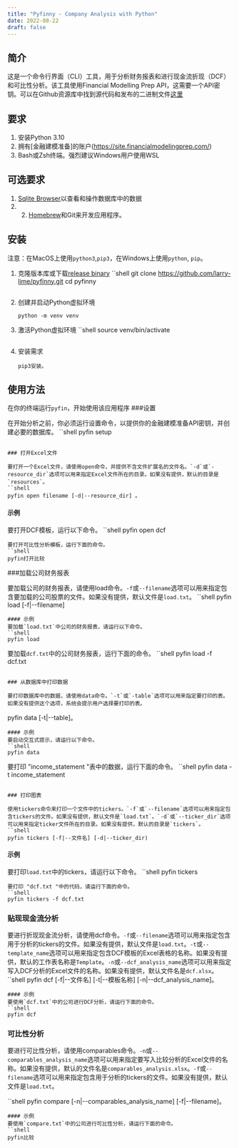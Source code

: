 ```yaml
---
title: "Pyfinny - Company Analysis with Python"
date: 2022-08-22
draft: false
---
```

## 简介
这是一个命令行界面（CLI）工具，用于分析财务报表和进行现金流折现（DCF）和可比性分析。该工具使用Financial Modelling Prep API，这需要一个API密钥。可以在Github资源库中找到源代码和发布的二进制文件[这里](https://github.com/larry-lime/pyfinny)

## 要求
1. 安装Python 3.10
2. 拥有[金融建模准备]的账户(https://site.financialmodelingprep.com/)
3. Bash或Zsh终端。强烈建议Windows用户使用WSL

## 可选要求
1. [Sqlite Browser](https://sqlitebrowser.org/)以查看和操作数据库中的数据
2. 2. [Homebrew](https://brew.sh/)和Git来开发应用程序。

## 安装
注意：在MacOS上使用`python3`,`pip3`，在Windows上使用`python`, `pip`。
1. 克隆版本库或下载[release binary](https://github.com/larry-lime/pyfinny/releases/download/v1.0.0/pyfinny-1.0.0.zip)
    ``shell
    git clone https://github.com/larry-lime/pyfinny.git
    cd pyfinny
    ```
2. 创建并启动Python虚拟环境
    ```shell
    python -m venv venv
    ```
3. 激活Python虚拟环境
    ``shell
    source venv/bin/activate
    ```
4. 安装需求
    ```shell
    pip3安装。
    ```
## 使用方法
在你的终端运行`pyfin`，开始使用该应用程序
###设置

在开始分析之前，你必须运行设置命令，以提供你的金融建模准备API密钥，并创建必要的数据库。
``shell
pyfin setup
```

### 打开Excel文件

要打开一个Excel文件，请使用open命令，并提供不含文件扩展名的文件名。`-d`或`-resource_dir`选项可以用来指定Excel文件所在的目录。如果没有提供，默认的目录是`resources`。
``shell
pyfin open filename [-d|--resource_dir] 。
```
#### 示例
要打开DCF模板，运行以下命令。
``shell
pyfin open dcf
```
要打开可比性分析模板，运行下面的命令。
``shell
pyfin打开比较
```

###加载公司财务报表

要加载公司的财务报表，请使用load命令。`-f`或`--filename`选项可以用来指定包含要加载的公司股票的文件。如果没有提供，默认文件是`load.txt`。
``shell
pyfin load [-f|--filename]
```
#### 示例
要加载`load.txt`中公司的财务报表，请运行以下命令。
``shell
pyfin load
```
要加载`dcf.txt`中的公司财务报表，运行下面的命令。
``shell
pyfin load -f dcf.txt
```

### 从数据库中打印数据

要打印数据库中的数据，请使用data命令。`-t`或`-table`选项可以用来指定要打印的表。如果没有提供这个选项，系统会提示用户选择要打印的表。

```
pyfin data [-t|--table]。
```
#### 示例
要启动交互式提示，请运行以下命令。
``shell
pyfin data
```

要打印 "income_statement "表中的数据，运行下面的命令。
``shell
pyfin data -t income_statement
```

### 打印图表

使用tickers命令来打印一个文件中的tickers。`-f`或`--filename`选项可以用来指定包含tickers的文件。如果没有提供，默认文件是`load.txt`。`-d`或`--ticker_dir`选项可以用来指定ticker文件所在的目录。如果没有提供，默认的目录是`tickers`。
``shell
pyfin tickers [-f|--文件名] [-d|--ticker_dir)
```
#### 示例
要打印`load.txt`中的tickers，请运行以下命令。
``shell
pyfin tickers
```
要打印 "dcf.txt "中的代码，请运行下面的命令。
``shell
pyfin tickers -f dcf.txt
```


### 贴现现金流分析

要进行折现现金流分析，请使用dcf命令。`-f`或`--filename`选项可以用来指定包含用于分析的tickers的文件。如果没有提供，默认文件是`load.txt`。`-t`或`--template_name`选项可以用来指定包含DCF模板的Excel表格的名称。如果没有提供，默认的工作表名称是`Template`。`-n`或`--dcf_analysis_name`选项可以用来指定写入DCF分析的Excel文件的名称。如果没有提供，默认文件名是`dcf.xlsx`。
``shell
pyfin dcf [-f|--文件名] [-t|--模板名称] [-n|--dcf_analysis_name]。
```
#### 示例
要使用`dcf.txt`中的公司进行DCF分析，请运行下面的命令。
``shell
pyfin dcf
```

### 可比性分析

要进行可比性分析，请使用comparables命令。`-n`或`--comparables_analysis_name`选项可以用来指定要写入比较分析的Excel文件的名称。如果没有提供，默认的文件名是`comparables_analysis.xlsx`。`-f`或`--filename`选项可以用来指定包含用于分析的tickers的文件。如果没有提供，默认文件是`load.txt`。

``shell
pyfin compare [-n|--comparables_analysis_name] [-f|--filename]。
```
#### 示例
要使用`compare.txt`中的公司进行可比性分析，请运行下面的命令。
``shell
pyfin比较
```
